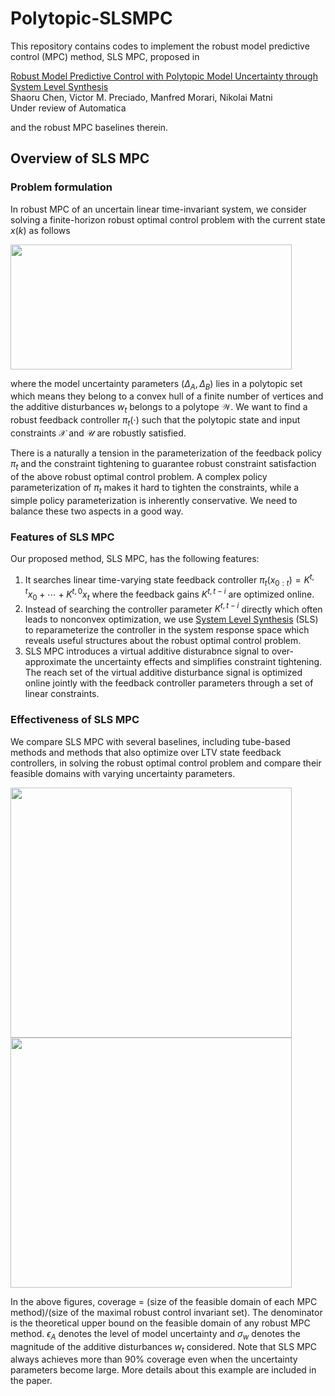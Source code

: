 # Polytopic-SLSMPC

This repository contains codes to implement the robust model predictive control (MPC) method, SLS MPC, proposed in 

[Robust Model Predictive Control with Polytopic Model Uncertainty through System Level Synthesis](https://arxiv.org/abs/2203.11375)\
Shaoru Chen, Victor M. Preciado, Manfred Morari, Nikolai Matni\
Under review of Automatica

and the robust MPC baselines therein. 

## Overview of SLS MPC

### Problem formulation
In robust MPC of an uncertain linear time-invariant system, we consider solving a finite-horizon robust optimal control problem with the current state $x(k)$ as follows

<img src="https://github.com/ShaoruChen/web-materials/blob/main/polytopic_SLS_MPC/mpc_formulation.png" width="450" height="200">

where the model uncertainty parameters $(\Delta_A, \Delta_B)$ lies in a polytopic set which means they belong to a convex hull of a finite number of vertices and the additive disturbances $w_t$ belongs to a polytope $\mathcal{W}$. We want to find a robust feedback controller $\pi_t(\cdot)$ such that the polytopic state and input constraints $\mathcal{X}$ and $\mathcal{U}$ are robustly satisfied. 

There is a naturally a tension in the parameterization of the feedback policy $\pi_t$ and the constraint tightening to guarantee robust constraint satisfaction of the above robust optimal control problem. A complex policy parameterization of $\pi_t$ makes it hard to tighten the constraints, while a simple policy parameterization is inherently conservative. We need to balance these two aspects in a good way. 

### Features of SLS MPC
Our proposed method, SLS MPC, has the following features:
1. It searches linear time-varying state feedback controller $\pi_t(x_{0:t}) = K^{t,t}x_0 + \cdots + K^{t,0}x_t$ where the feedback gains $K^{t,t-i}$ are optimized online. 
2. Instead of searching the controller parameter $K^{t,t-i}$ directly which often leads to nonconvex optimization, we use [System Level Synthesis](https://arxiv.org/abs/1904.01634) (SLS) to reparameterize the controller in the system response space which reveals useful structures about the robust optimal control problem. 
3. SLS MPC introduces a virtual additive disturabnce signal to over-approximate the uncertainty effects and simplifies constraint tightening. The reach set of the virtual additive disturbance signal is optimized online jointly with the feedback controller parameters through a set of linear constraints. 

### Effectiveness of SLS MPC
We compare SLS MPC with several baselines, including tube-based methods and methods that also optimize over LTV state feedback controllers, in solving the robust optimal control problem and compare their feasible domains with varying uncertainty parameters. 

<p float="left">
<img src="https://github.com/ShaoruChen/web-materials/blob/main/polytopic_SLS_MPC/coverage_comparison_eps_A.png" width="450" height="400">
<img src="https://github.com/ShaoruChen/web-materials/blob/main/polytopic_SLS_MPC/coverage_comparison_w.png" width="450" height="400">
</p>

In the above figures, coverage = (size of the feasible domain of each MPC method)/(size of the maximal robust control invariant set). The denominator is the theoretical upper bound on the feasible domain of any robust MPC method. $\epsilon_A$ denotes the level of model uncertainty and $\sigma_w$ denotes the magnitude of the additive disturbances $w_t$ considered. Note that SLS MPC always achieves more than 90% coverage even when the uncertainty parameters become large. More details about this example are included in the paper. 

